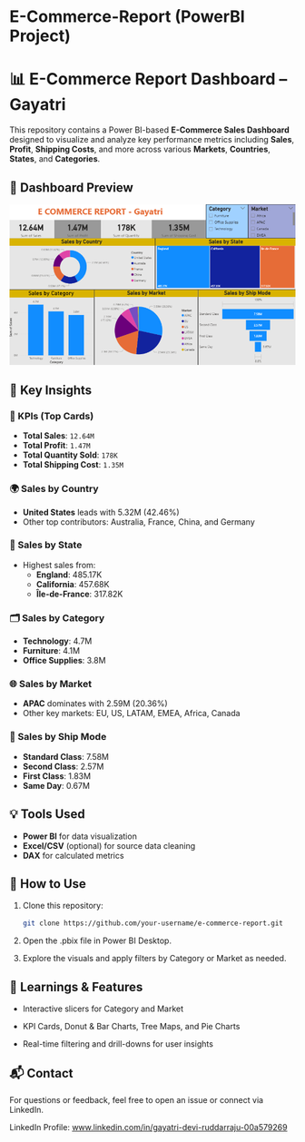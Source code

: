 # E-Commerce-Report (PowerBI Project)

# 📊 E-Commerce Report Dashboard – Gayatri

This repository contains a Power BI-based **E-Commerce Sales Dashboard** designed to visualize and analyze key performance metrics including **Sales**, **Profit**, **Shipping Costs**, and more across various **Markets**, **Countries**, **States**, and **Categories**.

## 📸 Dashboard Preview

![E-Commerce Dashboard](E%20Commerce%20Report%20SS.png)


## 📌 Key Insights

### 🔹 KPIs (Top Cards)
- **Total Sales**: `12.64M`
- **Total Profit**: `1.47M`
- **Total Quantity Sold**: `178K`
- **Total Shipping Cost**: `1.35M`

### 🌍 Sales by Country
- **United States** leads with 5.32M (42.46%)
- Other top contributors: Australia, France, China, and Germany

### 📍 Sales by State
- Highest sales from:
  - **England**: 485.17K
  - **California**: 457.68K
  - **Île-de-France**: 317.82K

### 🗂️ Sales by Category
- **Technology**: 4.7M
- **Furniture**: 4.1M
- **Office Supplies**: 3.8M

### 🌐 Sales by Market
- **APAC** dominates with 2.59M (20.36%)
- Other key markets: EU, US, LATAM, EMEA, Africa, Canada

### 🚚 Sales by Ship Mode
- **Standard Class**: 7.58M
- **Second Class**: 2.57M
- **First Class**: 1.83M
- **Same Day**: 0.67M

## 💡 Tools Used
- **Power BI** for data visualization
- **Excel/CSV** (optional) for source data cleaning
- **DAX** for calculated metrics


## 🚀 How to Use
1. Clone this repository:
   ```bash
   git clone https://github.com/your-username/e-commerce-report.git

  2. Open the .pbix file in Power BI Desktop.

  3. Explore the visuals and apply filters by Category or Market as needed.


## 🧠 Learnings & Features

- Interactive slicers for Category and Market

- KPI Cards, Donut & Bar Charts, Tree Maps, and Pie Charts

- Real-time filtering and drill-downs for user insights

## 📬 Contact
For questions or feedback, feel free to open an issue or connect via LinkedIn.

LinkedIn Profile: www.linkedin.com/in/gayatri-devi-ruddarraju-00a579269


